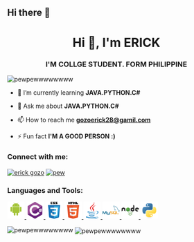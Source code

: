 ## Hi there 👋

<h1 align="center">Hi 👋, I'm ERICK</h1>
<h3 align="center">I'M COLLGE STUDENT. FORM PHILIPPINE</h3>

<p align="left"> <img src="https://komarev.com/ghpvc/?username=pewpewwwwwwww&label=Profile%20views&color=0e75b6&style=flat" alt="pewpewwwwwwww" /> </p>

- 🌱 I’m currently learning **JAVA.PYTHON.C#**

- 💬 Ask me about **JAVA.PYTHON.C#**

- 📫 How to reach me **gozoerick28@gamil.com**

- ⚡ Fun fact **I'M A GOOD PERSON :)**

<h3 align="left">Connect with me:</h3>
<p align="left">
<a href="https://fb.com/erick gozo" target="blank"><img align="center" src="https://raw.githubusercontent.com/rahuldkjain/github-profile-readme-generator/master/src/images/icons/Social/facebook.svg" alt="erick gozo" height="30" width="40" /></a>
<a href="https://discord.gg/pew" target="blank"><img align="center" src="https://raw.githubusercontent.com/rahuldkjain/github-profile-readme-generator/master/src/images/icons/Social/discord.svg" alt="pew" height="30" width="40" /></a>
</p>

<h3 align="left">Languages and Tools:</h3>
<p align="left"> <a href="https://developer.android.com" target="_blank" rel="noreferrer"> <img src="https://raw.githubusercontent.com/devicons/devicon/master/icons/android/android-original-wordmark.svg" alt="android" width="40" height="40"/> </a> <a href="https://www.w3schools.com/cs/" target="_blank" rel="noreferrer"> <img src="https://raw.githubusercontent.com/devicons/devicon/master/icons/csharp/csharp-original.svg" alt="csharp" width="40" height="40"/> </a> <a href="https://www.w3schools.com/css/" target="_blank" rel="noreferrer"> <img src="https://raw.githubusercontent.com/devicons/devicon/master/icons/css3/css3-original-wordmark.svg" alt="css3" width="40" height="40"/> </a> <a href="https://www.w3.org/html/" target="_blank" rel="noreferrer"> <img src="https://raw.githubusercontent.com/devicons/devicon/master/icons/html5/html5-original-wordmark.svg" alt="html5" width="40" height="40"/> </a> <a href="https://www.java.com" target="_blank" rel="noreferrer"> <img src="https://raw.githubusercontent.com/devicons/devicon/master/icons/java/java-original.svg" alt="java" width="40" height="40"/> </a> <a href="https://www.mysql.com/" target="_blank" rel="noreferrer"> <img src="https://raw.githubusercontent.com/devicons/devicon/master/icons/mysql/mysql-original-wordmark.svg" alt="mysql" width="40" height="40"/> </a> <a href="https://nodejs.org" target="_blank" rel="noreferrer"> <img src="https://raw.githubusercontent.com/devicons/devicon/master/icons/nodejs/nodejs-original-wordmark.svg" alt="nodejs" width="40" height="40"/> </a> <a href="https://www.python.org" target="_blank" rel="noreferrer"> <img src="https://raw.githubusercontent.com/devicons/devicon/master/icons/python/python-original.svg" alt="python" width="40" height="40"/> </a> </p>

<p><img align="left" src="https://github-readme-stats.vercel.app/api/top-langs?username=pewpewwwwwwww&show_icons=true&locale=en&layout=compact" alt="pewpewwwwwwww" /></p>

<p>&nbsp;<img align="center" src="https://github-readme-stats.vercel.app/api?username=pewpewwwwwwww&show_icons=true&locale=en" alt="pewpewwwwwwww" /></p>
